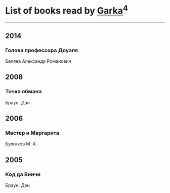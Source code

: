 # List of books read by [Garka](https://plus.google.com/u/0/115753719718250012620/)<sup>4</sup>
---

## 2014

### Голова профессора Доуэля
Беляев Александр Романович



## 2008

### Точка обмана
Браун, Дэн



## 2006

### Мастер и Маргарита
Булгаков М. А.



## 2005

### Код да Винчи
Браун, Дэн



